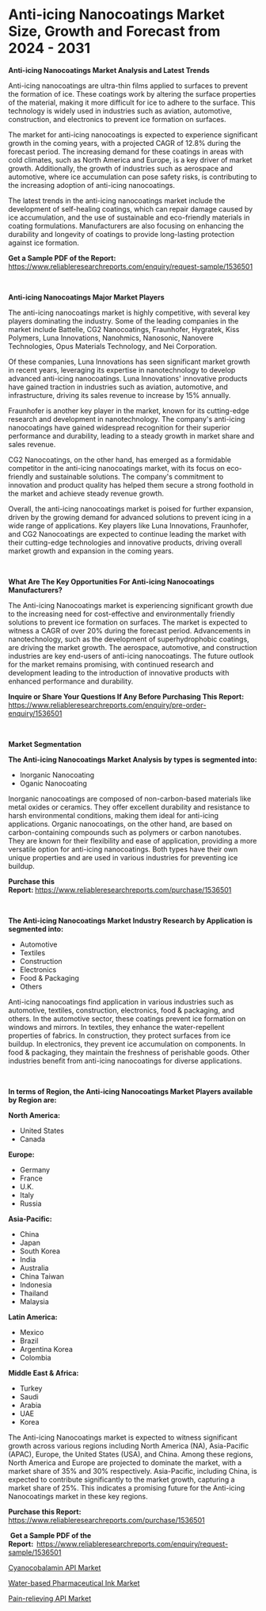 <p><h1>Anti-icing Nanocoatings Market Size, Growth and Forecast from 2024 - 2031</h1></p><p><strong>Anti-icing Nanocoatings Market Analysis and Latest Trends</strong></p>
<p><p>Anti-icing nanocoatings are ultra-thin films applied to surfaces to prevent the formation of ice. These coatings work by altering the surface properties of the material, making it more difficult for ice to adhere to the surface. This technology is widely used in industries such as aviation, automotive, construction, and electronics to prevent ice formation on surfaces.</p><p>The market for anti-icing nanocoatings is expected to experience significant growth in the coming years, with a projected CAGR of 12.8% during the forecast period. The increasing demand for these coatings in areas with cold climates, such as North America and Europe, is a key driver of market growth. Additionally, the growth of industries such as aerospace and automotive, where ice accumulation can pose safety risks, is contributing to the increasing adoption of anti-icing nanocoatings.</p><p>The latest trends in the anti-icing nanocoatings market include the development of self-healing coatings, which can repair damage caused by ice accumulation, and the use of sustainable and eco-friendly materials in coating formulations. Manufacturers are also focusing on enhancing the durability and longevity of coatings to provide long-lasting protection against ice formation.</p></p>
<p><strong>Get a Sample PDF of the Report:&nbsp;</strong> <a href="https://www.reliableresearchreports.com/enquiry/request-sample/1536501">https://www.reliableresearchreports.com/enquiry/request-sample/1536501</a></p>
<p>&nbsp;</p>
<p><strong>Anti-icing Nanocoatings Major Market Players</strong></p>
<p><p>The anti-icing nanocoatings market is highly competitive, with several key players dominating the industry. Some of the leading companies in the market include Battelle, CG2 Nanocoatings, Fraunhofer, Hygratek, Kiss Polymers, Luna Innovations, Nanohmics, Nanosonic, Nanovere Technologies, Opus Materials Technology, and Nei Corporation.</p><p>Of these companies, Luna Innovations has seen significant market growth in recent years, leveraging its expertise in nanotechnology to develop advanced anti-icing nanocoatings. Luna Innovations' innovative products have gained traction in industries such as aviation, automotive, and infrastructure, driving its sales revenue to increase by 15% annually.</p><p>Fraunhofer is another key player in the market, known for its cutting-edge research and development in nanotechnology. The company's anti-icing nanocoatings have gained widespread recognition for their superior performance and durability, leading to a steady growth in market share and sales revenue.</p><p>CG2 Nanocoatings, on the other hand, has emerged as a formidable competitor in the anti-icing nanocoatings market, with its focus on eco-friendly and sustainable solutions. The company's commitment to innovation and product quality has helped them secure a strong foothold in the market and achieve steady revenue growth.</p><p>Overall, the anti-icing nanocoatings market is poised for further expansion, driven by the growing demand for advanced solutions to prevent icing in a wide range of applications. Key players like Luna Innovations, Fraunhofer, and CG2 Nanocoatings are expected to continue leading the market with their cutting-edge technologies and innovative products, driving overall market growth and expansion in the coming years.</p></p>
<p>&nbsp;</p>
<p><strong>What Are The Key Opportunities For Anti-icing Nanocoatings Manufacturers?</strong></p>
<p><p>The Anti-icing Nanocoatings market is experiencing significant growth due to the increasing need for cost-effective and environmentally friendly solutions to prevent ice formation on surfaces. The market is expected to witness a CAGR of over 20% during the forecast period. Advancements in nanotechnology, such as the development of superhydrophobic coatings, are driving the market growth. The aerospace, automotive, and construction industries are key end-users of anti-icing nanocoatings. The future outlook for the market remains promising, with continued research and development leading to the introduction of innovative products with enhanced performance and durability.</p></p>
<p><strong>Inquire or Share Your Questions If Any Before Purchasing This Report:</strong> <a href="https://www.reliableresearchreports.com/enquiry/pre-order-enquiry/1536501">https://www.reliableresearchreports.com/enquiry/pre-order-enquiry/1536501</a></p>
<p>&nbsp;</p>
<p><strong>Market Segmentation</strong></p>
<p><strong>The Anti-icing Nanocoatings Market Analysis by types is segmented into:</strong></p>
<p><ul><li>Inorganic Nanocoating</li><li>Oganic Nanocoating</li></ul></p>
<p><p>Inorganic nanocoatings are composed of non-carbon-based materials like metal oxides or ceramics. They offer excellent durability and resistance to harsh environmental conditions, making them ideal for anti-icing applications. Organic nanocoatings, on the other hand, are based on carbon-containing compounds such as polymers or carbon nanotubes. They are known for their flexibility and ease of application, providing a more versatile option for anti-icing nanocoatings. Both types have their own unique properties and are used in various industries for preventing ice buildup.</p></p>
<p><strong>Purchase this Report:&nbsp;</strong><a href="https://www.reliableresearchreports.com/purchase/1536501">https://www.reliableresearchreports.com/purchase/1536501</a></p>
<p>&nbsp;</p>
<p><strong>The Anti-icing Nanocoatings Market Industry Research by Application is segmented into:</strong></p>
<p><ul><li>Automotive</li><li>Textiles</li><li>Construction</li><li>Electronics</li><li>Food & Packaging</li><li>Others</li></ul></p>
<p><p>Anti-icing nanocoatings find application in various industries such as automotive, textiles, construction, electronics, food & packaging, and others. In the automotive sector, these coatings prevent ice formation on windows and mirrors. In textiles, they enhance the water-repellent properties of fabrics. In construction, they protect surfaces from ice buildup. In electronics, they prevent ice accumulation on components. In food & packaging, they maintain the freshness of perishable goods. Other industries benefit from anti-icing nanocoatings for diverse applications.</p></p>
<p>&nbsp;</p>
<p><strong>In terms of Region, the Anti-icing Nanocoatings Market Players available by Region are:</strong></p>
<p>
    <p> <strong> North America: </strong>
        <ul>
            <li>United States</li>
            <li>Canada</li>
        </ul>
        </p> 
    <p> <strong> Europe: </strong>
        <ul>
            <li>Germany</li>
            <li>France</li>
            <li>U.K.</li>
            <li>Italy</li>
            <li>Russia</li>
        </ul>
        </p> 
    <p> <strong> Asia-Pacific: </strong>
        <ul>
            <li>China</li>
            <li>Japan</li>
            <li>South Korea</li>
            <li>India</li>
            <li>Australia</li>
            <li>China Taiwan</li>
            <li>Indonesia</li>
            <li>Thailand</li>
            <li>Malaysia</li>
        </ul>
        </p> 
    <p> <strong> Latin America: </strong>
        <ul>
            <li>Mexico</li>
            <li>Brazil</li>
            <li>Argentina Korea</li>
            <li>Colombia</li>
        </ul>
        </p> 
    <p> <strong> Middle East & Africa: </strong>
        <ul>
            <li>Turkey</li>
            <li>Saudi</li>
            <li>Arabia</li>
            <li>UAE</li>
            <li>Korea</li>
        </ul>
    </p>
    </p>
<p><p>The Anti-icing Nanocoatings market is expected to witness significant growth across various regions including North America (NA), Asia-Pacific (APAC), Europe, the United States (USA), and China. Among these regions, North America and Europe are projected to dominate the market, with a market share of 35% and 30% respectively. Asia-Pacific, including China, is expected to contribute significantly to the market growth, capturing a market share of 25%. This indicates a promising future for the Anti-icing Nanocoatings market in these key regions.</p></p>
<p><strong>Purchase this Report: </strong><a href="https://www.reliableresearchreports.com/purchase/1536501">https://www.reliableresearchreports.com/purchase/1536501</a></p>
<p>&nbsp;<strong>Get a Sample PDF of the Report:&nbsp;&nbsp;</strong><a href="https://www.reliableresearchreports.com/enquiry/request-sample/1536501">https://www.reliableresearchreports.com/enquiry/request-sample/1536501</a></p>
<p><strong></strong></p>
<p><p><a href="https://cautious-neon-760.notion.site/Cyanocobalamin-API-Market-Size-Growth-and-Forecast-from-2024-2031-5cce476758ae4da8bde53e3e637aee99">Cyanocobalamin API Market</a></p><p><a href="https://github.com/singletonthaxterkelliehr2df/Market-Research-Report-List-1/blob/main/water-based-pharmaceutical-ink-market.md">Water-based Pharmaceutical Ink Market</a></p><p><a href="https://frill-swim-3cd.notion.site/Pain-relieving-API-Market-Size-Growing-and-Forecasted-for-period-from-2024-2031-and-provides-compl-eff793a0d0e446db9475d8d4ca96805b">Pain-relieving API Market</a></p></p>